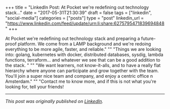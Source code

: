 +++
title = "LinkedIn Post: At Pocket we're redefining out technology stack..."
date = "2017-05-31T21:30:39"
draft = false
tags = ["linkedin", "social-media"]
categories = ["posts"]
type = "post"
linkedin_url = "https://www.linkedin.com/feed/update/urn:li:share:6275795471839694848"
+++

At Pocket we're redefining out technology stack and preparing a future-proof platform. We come from a LAMP background and we're redoing everything to be more agile, faster, and reliable."
""
"Things we are looking into: golang, kubernetes with docker, distributed databases, sysdig, lambda functions, terraform... and whatever we see that can be a good addition to the stack. "
""
"We want learners, not know-it-alls, and to have a really flat hierarchy where anyone can participate and grow together with the team. You'll join a super nice team and company, and enjoy a centric office n Amsterdam."
""
"Contact me to know more, and if this is not what you're looking for, tell your friends!

---

*This post was originally published on [LinkedIn](https://www.linkedin.com/in/adrianmoreno/recent-activity/all/).*